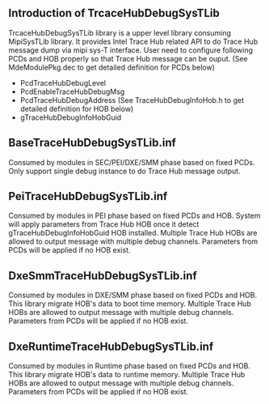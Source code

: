 ## Introduction of TrcaceHubDebugSysTLib ##
TrcaceHubDebugSysTLib library is a upper level library consuming MipiSysTLib library.
It provides Intel Trace Hub related API to do Trace Hub message dump via mipi sys-T interface.
User need to configure following PCDs and HOB properly so that Trace Hub message can be ouput.
  (See MdeModulePkg.dec to get detailed definition for PCDs below)
  - PcdTraceHubDebugLevel
  - PcdEnableTraceHubDebugMsg
  - PcdTraceHubDebugAddress
  (See TraceHubDebugInfoHob.h to get detailed definition for HOB below)
  - gTraceHubDebugInfoHobGuid

## BaseTraceHubDebugSysTLib.inf ##
Consumed by modules in SEC/PEI/DXE/SMM phase based on fixed PCDs.
Only support single debug instance to do Trace Hub message output.

## PeiTraceHubDebugSysTLib.inf ##
Consumed by modules in PEI phase based on fixed PCDs and HOB.
System will apply parameters from Trace Hub HOB once it detect
gTraceHubDebugInfoHobGuid HOB installed.
Multiple Trace Hub HOBs are allowed to output message with multiple
debug channels.
Parameters from PCDs will be applied if no HOB exist.

## DxeSmmTraceHubDebugSysTLib.inf ##
Consumed by modules in DXE/SMM phase based on fixed PCDs and HOB.
This library migrate HOB's data to boot time memory.
Multiple Trace Hub HOBs are allowed to output message with multiple
debug channels.
Parameters from PCDs will be applied if no HOB exist.

## DxeRuntimeTraceHubDebugSysTLib.inf ##
Consumed by modules in Runtime phase based on fixed PCDs and HOB.
This library migrate HOB's data to runtime memory.
Multiple Trace Hub HOBs are allowed to output message with multiple
debug channels.
Parameters from PCDs will be applied if no HOB exist.
